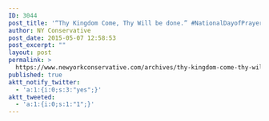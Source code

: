 ```yaml
---
ID: 3044
post_title: '“Thy Kingdom Come, Thy Will be done.” #NationalDayofPrayer'
author: NY Conservative
post_date: 2015-05-07 12:58:53
post_excerpt: ""
layout: post
permalink: >
  https://www.newyorkconservative.com/archives/thy-kingdom-come-thy-will-be-done-nationaldayofprayer/
published: true
aktt_notify_twitter:
  - 'a:1:{i:0;s:3:"yes";}'
aktt_tweeted:
  - 'a:1:{i:0;s:1:"1";}'
---
```

<p><img src="http://www.newyorkconservative.com/wp-content/uploads/2015/05/050715_1658_ThyKingdomC1.jpg" alt="" /></p>